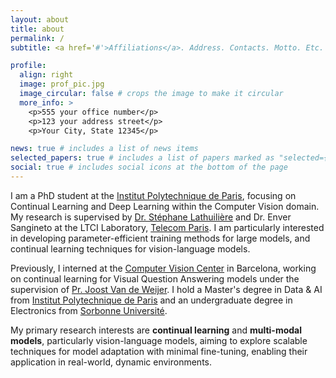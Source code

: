 ```yaml
---
layout: about
title: about
permalink: /
subtitle: <a href='#'>Affiliations</a>. Address. Contacts. Motto. Etc.

profile:
  align: right
  image: prof_pic.jpg
  image_circular: false # crops the image to make it circular
  more_info: >
    <p>555 your office number</p>
    <p>123 your address street</p>
    <p>Your City, State 12345</p>

news: true # includes a list of news items
selected_papers: true # includes a list of papers marked as "selected={true}"
social: true # includes social icons at the bottom of the page
---
```


I am a PhD student at the [Institut Polytechnique de Paris](https://www.ip-paris.fr), focusing on Continual Learning and Deep Learning within the Computer Vision domain. My research is supervised by [Dr. Stéphane Lathuilière](http://stelat.eu/) and Dr. Enver Sangineto at the LTCI Laboratory, [Telecom Paris](https://www.telecom-paris.fr/). I am particularly interested in developing parameter-efficient training methods for large models, and continual learning techniques for vision-language models.

Previously, I interned at the [Computer Vision Center](http://www.cvc.uab.es/) in Barcelona, working on continual learning for Visual Question Answering models under the supervision of [Pr. Joost Van de Weijer](http://www.cvc.uab.es/people/joost/). I hold a Master's degree in Data & AI from [Institut Polytechnique de Paris](https://www.ip-paris.fr) and an undergraduate degree in Electronics from [Sorbonne Université](https://www.sorbonne-universite.fr/).

My primary research interests are **continual learning** and **multi-modal models**, particularly vision-language models, aiming to explore scalable techniques for model adaptation with minimal fine-tuning, enabling their application in real-world, dynamic environments.